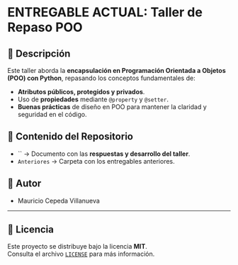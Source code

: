 # ENTREGABLE ACTUAL: Taller de Repaso POO

## 📌 Descripción
Este taller aborda la **encapsulación en Programación Orientada a Objetos (POO) con Python**, repasando los conceptos fundamentales de:

- **Atributos públicos, protegidos y privados**.  
- Uso de **propiedades** mediante `@property` y `@setter`.  
- **Buenas prácticas** de diseño en POO para mantener la claridad y seguridad en el código.
  
## 📂 Contenido del Repositorio
- `` → Documento con las **respuestas y desarrollo del taller**.
- `Anteriores` → Carpeta con los entregables anteriores.  

## 👥 Autor
- Mauricio Cepeda Villanueva  

---

## 📜 Licencia
Este proyecto se distribuye bajo la licencia **MIT**.  
Consulta el archivo [`LICENSE`](LICENSE) para más información.

